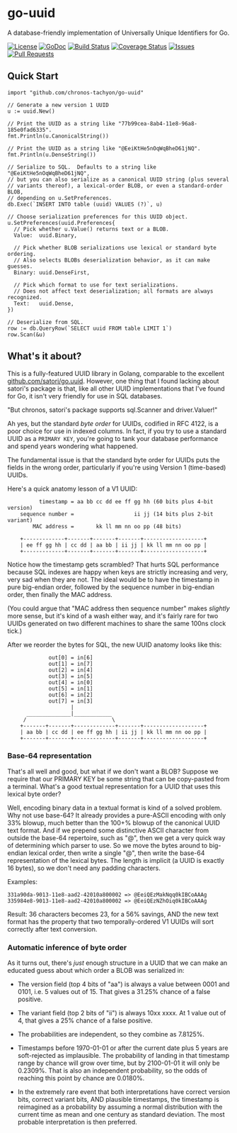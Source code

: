 # go-uuid

A database-friendly implementation of Universally Unique Identifiers for Go.

[![License](https://img.shields.io/github/license/chronos-tachyon/go-uuid.svg?maxAge=86400)](https://github.com/chronos-tachyon/go-uuid/blob/master/LICENSE)
[![GoDoc](https://godoc.org/github.com/chronos-tachyon/go-uuid?status.svg)](https://godoc.org/github.com/chronos-tachyon/go-uuid)
[![Build Status](https://img.shields.io/travis/chronos-tachyon/go-uuid.svg?maxAge=3600&logo=travis)](https://travis-ci.org/chronos-tachyon/go-uuid)
[![Coverage Status](https://img.shields.io/coveralls/github/chronos-tachyon/go-uuid.svg?maxAge=3600&logo=travis)](https://coveralls.io/github/chronos-tachyon/go-uuid)
[![Issues](https://img.shields.io/github/issues/chronos-tachyon/go-uuid.svg?maxAge=7200&logo=github)](https://github.com/chronos-tachyon/go-uuid/issues)
[![Pull Requests](https://img.shields.io/github/issues-pr/chronos-tachyon/go-uuid.svg?maxAge=7200&logo=github)](https://github.com/chronos-tachyon/go-uuid/pulls)

## Quick Start

```
import "github.com/chronos-tachyon/go-uuid"

// Generate a new version 1 UUID
u := uuid.New()

// Print the UUID as a string like "77b99cea-8ab4-11e8-96a8-185e0fad6335".
fmt.Println(u.CanonicalString())

// Print the UUID as a string like "@EeiKtHe5nOqWqBheD61jNQ".
fmt.Println(u.DenseString())

// Serialize to SQL.  Defaults to a string like "@EeiKtHe5nOqWqBheD61jNQ",
// but you can also serialize as a canonical UUID string (plus several
// variants thereof), a lexical-order BLOB, or even a standard-order BLOB,
// depending on u.SetPreferences.
db.Exec(`INSERT INTO table (uuid) VALUES (?)`, u)

// Choose serialization preferences for this UUID object.
u.SetPreferences(uuid.Preferences{
  // Pick whether u.Value() returns text or a BLOB.
  Value:  uuid.Binary,

  // Pick whether BLOB serializations use lexical or standard byte ordering.
  // Also selects BLOBs deserialization behavior, as it can make guesses.
  Binary: uuid.DenseFirst,

  // Pick which format to use for text serializations.
  // Does not affect text deserialization; all formats are always recognized.
  Text:   uuid.Dense,
})

// Deserialize from SQL.
row := db.QueryRow(`SELECT uuid FROM table LIMIT 1`)
row.Scan(&u)
```

## What's it about?

This is a fully-featured UUID library in Golang, comparable to the excellent
[github.com/satori/go.uuid](https://github.com/satori/go.uuid).  However, one
thing that I found lacking about satori's package is that, like all other UUID
implementations that I've found for Go, it isn't very friendly for use in SQL
databases.

"But chronos, satori's package supports sql.Scanner and driver.Valuer!"

Ah yes, but the standard *byte order* for UUIDs, codified in RFC 4122, is
a poor choice for use in indexed columns. In fact, if you try to use a
standard UUID as a `PRIMARY KEY`, you're going to tank your database
performance and spend years wondering what happened.

The fundamental issue is that the standard byte order for UUIDs puts the
fields in the wrong order, particularly if you're using Version 1 (time-based)
UUIDs.

Here's a quick anatomy lesson of a V1 UUID:

```
          timestamp = aa bb cc dd ee ff gg hh (60 bits plus 4-bit version)
    sequence number =                   ii jj (14 bits plus 2-bit variant)
        MAC address =       kk ll mm nn oo pp (48 bits)

    +-------------+-------+-------+-------+-------------------+
    | ee ff gg hh | cc dd | aa bb | ii jj | kk ll mm nn oo pp |
    +-------------+-------+-------+-------+-------------------+
```

Notice how the timestamp gets scrambled? That hurts SQL performance because
SQL indexes are happy when keys are strictly increasing and very, very sad
when they are not.  The ideal would be to have the timestamp in pure
big-endian order, followed by the sequence number in big-endian order, then
finally the MAC address.

(You could argue that "MAC address then sequence number" makes *slightly* more
sense, but it's kind of a wash either way, and it's fairly rare for two UUIDs
generated on two different machines to share the same 100ns clock tick.)

After we reorder the bytes for SQL, the new UUID anatomy looks like this:

```
             out[0] = in[6]
             out[1] = in[7]
             out[2] = in[4]
             out[3] = in[5]
             out[4] = in[0]
             out[5] = in[1]
             out[6] = in[2]
             out[7] = in[3]
                    |
      ______________|____________
     /                           \
    +-------+-------+-------------+-------+-------------------+
    | aa bb | cc dd | ee ff gg hh | ii jj | kk ll mm nn oo pp |
    +-------+-------+-------------+-------+-------------------+
```

### Base-64 representation

That's all well and good, but what if we don't want a BLOB? Suppose we require
that our PRIMARY KEY be some string that can be copy-pasted from a terminal.
What's a good textual representation for a UUID that uses this lexical byte
order?

Well, encoding binary data in a textual format is kind of a solved problem.
Why not use base-64? It already provides a pure-ASCII encoding with only 33%
blowup, much better than the 100+% blowup of the canonical UUID text format.
And if we prepend some distinctive ASCII character from outside the base-64
repertoire, such as "@", then we get a very quick way of determining which
parser to use. So we move the bytes around to big-endian lexical order, then
write a single "@", then write the base-64 representation of the lexical
bytes. The length is implicit (a UUID is exactly 16 bytes), so we don't need
any padding characters.

Examples:

    331a90da-9013-11e8-aad2-42010a800002 => @EeiQEzMakNqq0kIBCoAAAg
    335984e8-9013-11e8-aad2-42010a800002 => @EeiQEzNZhOiq0kIBCoAAAg

Result: 36 characters becomes 23, for a 56% savings, AND the new text format
has the property that two temporally-ordered V1 UUIDs will sort correctly
after text conversion.

### Automatic inference of byte order

As it turns out, there's *just* enough structure in a UUID that we can make an
educated guess about which order a BLOB was serialized in:

- The version field (top 4 bits of "aa") is always a value between 0001 and
  0101, i.e. 5 values out of 15. That gives a 31.25% chance of a false
  positive.

- The variant field (top 2 bits of "ii") is always 10xx xxxx. At 1 value out
  of 4, that gives a 25% chance of a false positive.

- The probabilities are independent, so they combine as 7.8125%.

- Timestamps before 1970-01-01 or after the current date plus 5 years are
  soft-rejected as implausible. The probability of landing in that timestamp
  range by chance will grow over time, but by 2100-01-01 it will only be
  0.2309%. That is also an independent probability, so the odds of reaching
  this point by chance are 0.0180%.

- In the extremely rare event that both interpretations have correct version
  bits, correct variant bits, AND plausible timestamps, the timestamp is
  reimagined as a probability by assuming a normal distribution with the
  current time as mean and one century as standard deviation.  The most
  probable interpretation is then preferred.
